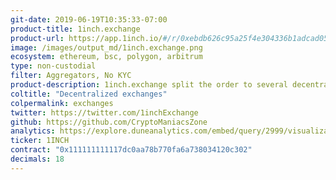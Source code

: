 ```yaml
---
git-date: 2019-06-19T10:35:33-07:00
product-title: 1inch.exchange
product-url: https://app.1inch.io/#/r/0xebdb626c95a25f4e304336b1adcad0521a1bdca1
image: /images/output_md/1inch.exchange.png
ecosystem: ethereum, bsc, polygon, arbitrum
type: non-custodial
filter: Aggregators, No KYC
product-description: 1inch.exchange split the order to several decentralized exchanges like UniswapExchange, KyberNetwork, Bancor and RadarRelay to avoid high price slippage. [Interview with 1inch CTO](/mooniswap)
coltitle: "Decentralized exchanges"
colpermalink: exchanges
twitter: https://twitter.com/1inchExchange
github: https://github.com/CryptoManiacsZone
analytics: https://explore.duneanalytics.com/embed/query/2999/visualization/5795?api_key=eMBgjol6pyg1Ly4ciQF7D0kj7iOONMMQWUQpzP0q
ticker: 1INCH
contract: "0x111111111117dc0aa78b770fa6a738034120c302"
decimals: 18
---
```

